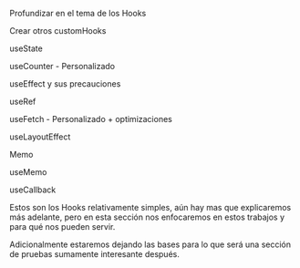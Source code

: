Profundizar en el tema de los Hooks

Crear otros customHooks

useState

useCounter - Personalizado

useEffect y sus precauciones

useRef

useFetch - Personalizado + optimizaciones

useLayoutEffect

Memo

useMemo

useCallback

Estos son los Hooks relativamente simples, aún hay mas que explicaremos más adelante, pero en esta sección nos enfocaremos en estos trabajos y para qué nos pueden servir.

Adicionalmente estaremos dejando las bases para lo que será una sección de pruebas sumamente interesante después.